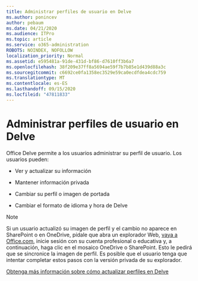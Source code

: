 ```yaml
---
title: Administrar perfiles de usuario en Delve
ms.author: ponincev
author: pebaum
ms.date: 04/21/2020
ms.audience: ITPro
ms.topic: article
ms.service: o365-administration
ROBOTS: NOINDEX, NOFOLLOW
localization_priority: Normal
ms.assetid: e595481a-91de-431d-bf86-d7610ff3b6a7
ms.openlocfilehash: 38f209e37ff8a5694ae59f7b7b85e1d439d88a3c
ms.sourcegitcommit: c6692ce0fa1358ec3529e59ca0ecdfdea4cdc759
ms.translationtype: MT
ms.contentlocale: es-ES
ms.lasthandoff: 09/15/2020
ms.locfileid: "47811833"
---
```

# <a name="manage-user-profiles-in-delve"></a>Administrar perfiles de usuario en Delve

Office Delve permite a los usuarios administrar su perfil de usuario. Los usuarios pueden:
  
- Ver y actualizar su información
    
- Mantener información privada
    
- Cambiar su perfil o imagen de portada
    
- Cambiar el formato de idioma y hora de Delve
    
> [!NOTE]
> Si un usuario actualizó su imagen de perfil y el cambio no aparece en SharePoint o en OneDrive, pídale que abra un explorador Web, [vaya a Office.com](https://www.office.com), inicie sesión con su cuenta profesional o educativa y, a continuación, haga clic en el mosaico OneDrive o SharePoint. Esto le pedirá que se sincronice la imagen de perfil. Es posible que el usuario tenga que intentar completar estos pasos con la versión privada de su explorador. 
  
[Obtenga más información sobre cómo actualizar perfiles en Delve](https://go.microsoft.com/fwlink/?linkid=735070)
  

